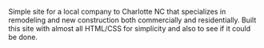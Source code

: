 Simple site for a local company to Charlotte NC that specializes in remodeling and new construction both commercially and residentially. Built this site with almost all HTML/CSS for simplicity and also to see if it could be done.
